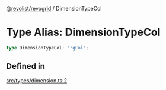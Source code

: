 [@revolist/revogrid](README.md) / DimensionTypeCol

# Type Alias: DimensionTypeCol

```ts
type DimensionTypeCol: "rgCol";
```

## Defined in

[src/types/dimension.ts:2](https://github.com/revolist/revogrid/blob/4056bfa6a410a4e819b4e23d2047ed6d5d60c1ea/src/types/dimension.ts#L2)
